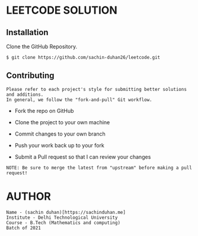 # LEETCODE SOLUTION

## Installation

Clone the GitHub Repository.

```
$ git clone https://github.com/sachin-duhan26/leetcode.git
```

## Contributing
```
Please refer to each project's style for submitting better solutions and additions. 
In general, we follow the "fork-and-pull" Git workflow.
```
- Fork the repo on GitHub
- Clone the project to your own machine
- Commit changes to your own branch
- Push your work back up to your fork

- Submit a Pull request so that I can review your changes

```
NOTE: Be sure to merge the latest from "upstream" before making a pull request!
```

# AUTHOR

```
Name - (sachin duhan)[https://sachinduhan.me]
Institute - Delhi Technological University
Course - B.Tech (Mathematics and computing) 
Batch of 2021
```

